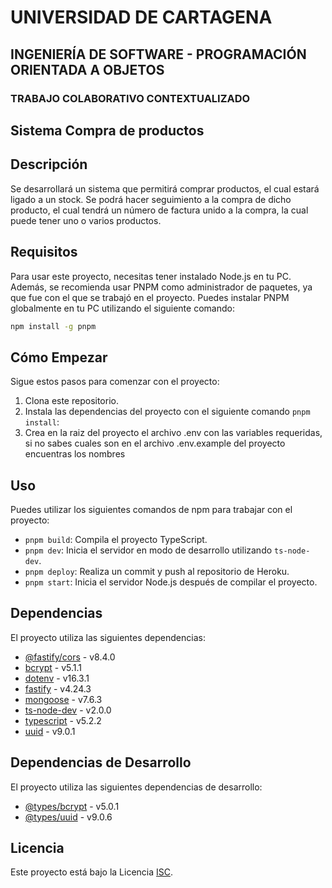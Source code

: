 # UNIVERSIDAD DE CARTAGENA
## INGENIERÍA DE SOFTWARE - PROGRAMACIÓN ORIENTADA A OBJETOS
### TRABAJO COLABORATIVO CONTEXTUALIZADO

## Sistema Compra de productos

## Descripción

Se desarrollará un sistema que permitirá comprar productos, el cual estará ligado a un stock. Se podrá hacer seguimiento a la compra de dicho producto, el cual tendrá un número de factura unido a la compra, la cual puede tener uno o varios productos.

## Requisitos

Para usar este proyecto, necesitas tener instalado Node.js en tu PC. Además, se recomienda usar PNPM como administrador de paquetes, ya que fue con el que se trabajó en el proyecto. Puedes instalar PNPM globalmente en tu PC utilizando el siguiente comando:
```bash 
npm install -g pnpm
```


## Cómo Empezar

Sigue estos pasos para comenzar con el proyecto:

1. Clona este repositorio.
2. Instala las dependencias del proyecto con el siguiente comando `pnpm install`: 
4. Crea en la raiz del proyecto el archivo .env con las variables requeridas, si no sabes cuales son en el archivo .env.example del proyecto encuentras los nombres
   


## Uso

Puedes utilizar los siguientes comandos de npm para trabajar con el proyecto:

- `pnpm build`: Compila el proyecto TypeScript.
- `pnpm dev`: Inicia el servidor en modo de desarrollo utilizando `ts-node-dev`.
- `pnpm deploy`: Realiza un commit y push al repositorio de Heroku.
- `pnpm start`: Inicia el servidor Node.js después de compilar el proyecto.

## Dependencias

El proyecto utiliza las siguientes dependencias:

- [@fastify/cors](https://www.npmjs.com/package/@fastify/cors) - v8.4.0
- [bcrypt](https://www.npmjs.com/package/bcrypt) - v5.1.1
- [dotenv](https://www.npmjs.com/package/dotenv) - v16.3.1
- [fastify](https://www.npmjs.com/package/fastify) - v4.24.3
- [mongoose](https://www.npmjs.com/package/mongoose) - v7.6.3
- [ts-node-dev](https://www.npmjs.com/package/ts-node-dev) - v2.0.0
- [typescript](https://www.npmjs.com/package/typescript) - v5.2.2
- [uuid](https://www.npmjs.com/package/uuid) - v9.0.1

## Dependencias de Desarrollo

El proyecto utiliza las siguientes dependencias de desarrollo:

- [@types/bcrypt](https://www.npmjs.com/package/@types/bcrypt) - v5.0.1
- [@types/uuid](https://www.npmjs.com/package/@types/uuid) - v9.0.6

## Licencia

Este proyecto está bajo la Licencia [ISC](LICENSE).
